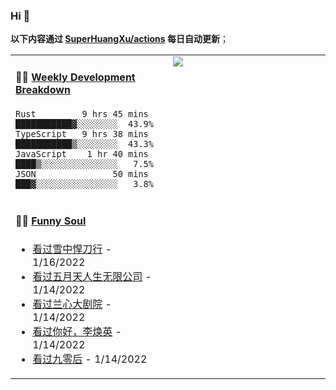 
### Hi 👋

**以下内容通过 <a href="https://github.com/SuperHuangXu/SuperHuangXu/actions" target="_blank">SuperHuangXu/actions</a> 每日自动更新**；

<table width="800px">
<tr>
<td valign="top" width="50%">

#### 🏊‍♂️ <a href="https://gist.github.com/SuperHuangXu/d3e32e70ad1d22b5a3c5e8fc3c67dcc5" target="_blank">Weekly Development Breakdown</a>

```text
Rust         9 hrs 45 mins  ███████████▓░░░░░░░░  43.9%
TypeScript   9 hrs 38 mins  ███████████▒░░░░░░░░  43.3%
JavaScript    1 hr 40 mins  ████▒░░░░░░░░░░░░░░░   7.5%
JSON               50 mins  ███▓░░░░░░░░░░░░░░░░   3.8%
```

</td>
<td valign="top" width="50%">
<a href="https://github.com/SuperHuangXu">
  <img align="center" src="https://github-readme-stats.vercel.app/api/top-langs/?username=SuperHuangXu&layout=compact&theme=radical" />
</a>
</td>
</tr>
<tr>
<td valign="top" width="50%">

#### 🤾‍♂️ <a href="https://www.douban.com/people/135404786/" target="_blank">Funny Soul</a>

* <a href='http://movie.douban.com/subject/27034752/' target='_blank'>看过雪中悍刀行</a> - 1/16/2022
* <a href='http://movie.douban.com/subject/30310435/' target='_blank'>看过五月天人生无限公司</a> - 1/14/2022
* <a href='http://movie.douban.com/subject/26954859/' target='_blank'>看过兰心大剧院</a> - 1/14/2022
* <a href='http://movie.douban.com/subject/34841067/' target='_blank'>看过你好，李焕英</a> - 1/14/2022
* <a href='http://movie.douban.com/subject/35427471/' target='_blank'>看过九零后</a> - 1/14/2022

</td>
</tr>
</table>
